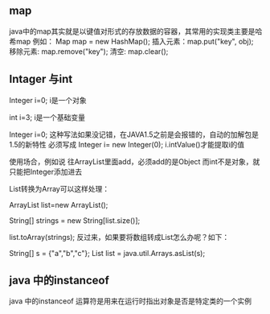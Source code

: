 ## map
java中的map其实就是以键值对形式的存放数据的容器，其常用的实现类主要是哈希map
例如：
Map map = new HashMap();
插入元素：map.put("key", obj); 
移除元素: map.remove("key");
清空: map.clear();

## Intager 与int
Integer i=0; 
i是一个对象 

int i=3; 
i是一个基础变量 

Integer i=0; 
这种写法如果没记错，在JAVA1.5之前是会报错的，自动的加解包是1.5的新特性 
必须写成 
Integer i= new Integer(0); 
i.intValue()才能提取i的值

使用场合，例如说
往ArrayList里面add，必须add的是Object
而int不是对象，就只能把Integer添加进去


List转换为Array可以这样处理：

ArrayList<String> list=new ArrayList<String>();

String[] strings = new String[list.size()];

list.toArray(strings);
反过来，如果要将数组转成List怎么办呢？如下：

String[] s = {"a","b","c"};
List list = java.util.Arrays.asList(s);


## java 中的instanceof
java 中的instanceof 运算符是用来在运行时指出对象是否是特定类的一个实例
